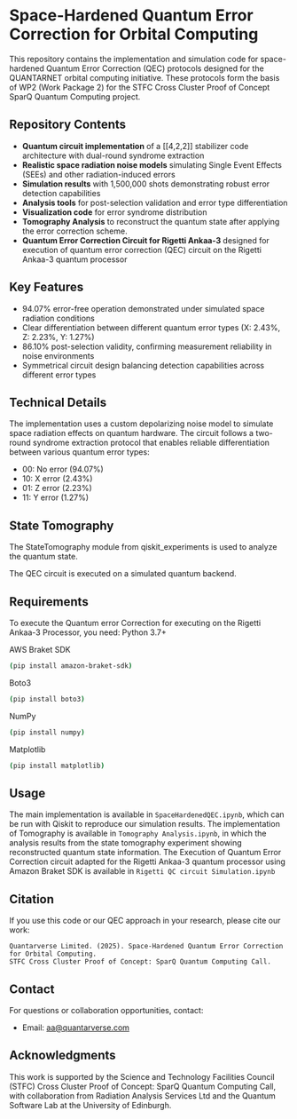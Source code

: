 # Space-Hardened Quantum Error Correction for Orbital Computing
This repository contains the implementation and simulation code for space-hardened Quantum Error Correction (QEC) protocols designed for the QUANTARNET orbital computing initiative. These protocols form the basis of WP2 (Work Package 2) for the STFC Cross Cluster Proof of Concept SparQ Quantum Computing project.

## Repository Contents

- **Quantum circuit implementation** of a [[4,2,2]] stabilizer code architecture with dual-round syndrome extraction
- **Realistic space radiation noise models** simulating Single Event Effects (SEEs) and other radiation-induced errors
- **Simulation results** with 1,500,000 shots demonstrating robust error detection capabilities
- **Analysis tools** for post-selection validation and error type differentiation
- **Visualization code** for error syndrome distribution
- **Tomography Analysis** to reconstruct the quantum state after applying the error correction scheme.
- **Quantum Error Correction Circuit for Rigetti Ankaa-3** designed for execution of  quantum error correction (QEC) circuit on the Rigetti Ankaa-3 quantum processor  
## Key Features

- 94.07% error-free operation demonstrated under simulated space radiation conditions
- Clear differentiation between different quantum error types (X: 2.43%, Z: 2.23%, Y: 1.27%)
- 86.10% post-selection validity, confirming measurement reliability in noise environments
- Symmetrical circuit design balancing detection capabilities across different error types

## Technical Details
The implementation uses a custom depolarizing noise model to simulate space radiation effects on quantum hardware. The circuit follows a two-round syndrome extraction protocol that enables reliable differentiation between various quantum error types:
- 00: No error (94.07%)
- 10: X error (2.43%)
- 01: Z error (2.23%)
- 11: Y error (1.27%)

## State Tomography

The StateTomography module from qiskit_experiments is used to analyze the quantum state.

The QEC circuit is executed on a simulated quantum backend.

## Requirements
 
To execute the Quantum error Correction for executing on the Rigetti Ankaa-3 Processor, you need:
Python 3.7+

AWS Braket SDK 
```bash
(pip install amazon-braket-sdk)
```
Boto3 
```bash
(pip install boto3)
```
NumPy 
```bash
(pip install numpy)
```
Matplotlib 
```bash
(pip install matplotlib)
```



## Usage

The main implementation is available in `SpaceHardenedQEC.ipynb`, which can be run with Qiskit to reproduce our simulation results.
The implementation of Tomography is available in `Tomography Analysis.ipynb`, in which the analysis results from the state tomography experiment showing reconstructed quantum state information.
The Execution of Quantum Error Correction circuit adapted for the Rigetti Ankaa-3 quantum processor using Amazon Braket SDK is available in `Rigetti QC circuit Simulation.ipynb`

## Citation

If you use this code or our QEC approach in your research, please cite our work:

```
Quantarverse Limited. (2025). Space-Hardened Quantum Error Correction for Orbital Computing.
STFC Cross Cluster Proof of Concept: SparQ Quantum Computing Call.
```

## Contact

For questions or collaboration opportunities, contact:
- Email: aa@quantarverse.com


## Acknowledgments
This work is supported by the Science and Technology Facilities Council (STFC) Cross Cluster Proof of Concept: SparQ Quantum Computing Call, with collaboration from Radiation Analysis Services Ltd and the Quantum Software Lab at the University of Edinburgh.
